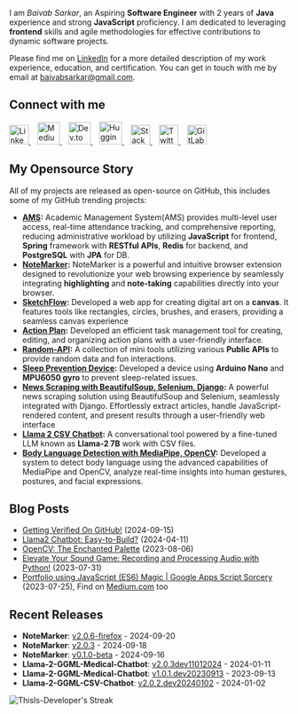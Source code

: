 I am _Baivab Sarkar_, an Aspiring **Software Engineer** with 2 years of **Java** experience and strong **JavaScript** proficiency. I am dedicated to leveraging **frontend** skills and agile methodologies for effective contributions to dynamic software projects.

Please find me on [LinkedIn](https://www.linkedin.com/in/baivabsarkar/) for a more detailed description of my work experience, education, and certification. You can get in touch with me by email at baivabsarkar@gmail.com.

## Connect with me
<a href="https://www.linkedin.com/in/baivabsarkar/">
  <img src="https://github.com/user-attachments/assets/f0b8f37c-b26d-4f99-9546-38e81d3cbb25" alt="LinkedIn" height="35"/>
</a>&nbsp;&nbsp;
<a href="https://medium.com/@baivabsarkar">
  <img src="https://github.com/user-attachments/assets/5604c29f-947a-489c-a2ae-5697404c901a" alt="Medium" height="40"/>
</a>&nbsp;&nbsp;
<a href="https://dev.to/thisisdeveloper">
  <img src="https://github.com/user-attachments/assets/626e3d1a-1695-4436-8de1-31b2484eae21" alt="Dev.to" height="40"/>
</a>&nbsp;&nbsp;
<a href="https://huggingface.co/ThisIs-Developer">
  <img src="https://github.com/user-attachments/assets/6d6d4fb6-ab63-4dd8-8916-81d98265fdfd" alt="Hugging Face" height="41"/>
</a>&nbsp;&nbsp;
<a href="https://stackoverflow.com/users/23369171/thisis-developer">
  <img src="https://github.com/user-attachments/assets/e47aac5f-405c-4514-bbf8-9194b970d0c9" alt="Stack Overflow" height="35"/>
</a>&nbsp;&nbsp;
<a href="https://x.com/thisisdeveloper">
  <img src="https://github.com/user-attachments/assets/71d2959d-3ff9-4eac-ae97-95d8adcd0128" alt="Twitter" height="35"/>
</a>&nbsp;&nbsp;
<a href="https://gitlab.com/ThisIs-Developer">
  <img src="https://github.com/user-attachments/assets/f3f0ee7a-d80d-4508-9692-3ec78f75193e" alt="GitLab" height="35"/>
</a>

## My Opensource Story
All of my projects are released as open-source on GitHub, this includes some of my GitHub trending projects:

- **[AMS](https://github.com/ThisIs-Developer/AMS):** Academic Management System(AMS) provides multi-level user access, real-time attendance tracking, and comprehensive reporting, reducing administrative workload by utilizing **JavaScript** for frontend, **Spring** framework with **RESTful APIs**, **Redis** for backend, and **PostgreSQL** with **JPA** for DB.
- **[NoteMarker](https://github.com/ThisIs-Developer/NoteMarker-Extension):** NoteMarker is a powerful and intuitive browser extension designed to revolutionize your web browsing experience by seamlessly integrating **highlighting** and **note-taking** capabilities directly into your browser.
- **[SketchFlow](https://github.com/ThisIs-Developer/SketchFlow):** Developed a web app for creating digital art on a **canvas**. It features tools like rectangles, circles, brushes, and erasers, providing a seamless canvas experience
- **[Action Plan](https://github.com/ThisIs-Developer/Action-Plan):** Developed an efficient task management tool for creating, editing, and organizing action plans with a user-friendly interface.
- **[Random-API](https://github.com/ThisIs-Developer/Random-API):** A collection of mini tools utilizing various **Public APIs** to provide random data and fun interactions.
- **[Sleep Prevention Device](https://github.com/ThisIs-Developer/Sleep-Prevention-Device):** Developed a device using **Arduino Nano** and **MPU6050 gyro** to prevent sleep-related issues.
- **[News Scraping with BeautifulSoup, Selenium, Django](https://github.com/ThisIs-Developer/News-Scraping-using-BeautyfulSoup-Selenium-with-Django):** A powerful news scraping solution using BeautifulSoup and Selenium, seamlessly integrated with Django. Effortlessly extract articles, handle JavaScript-rendered content, and present results through a user-friendly web interface
- **[Llama 2 CSV Chatbot](https://github.com/ThisIs-Developer/Llama-2-CSV-Chatbot):** A conversational tool powered by a fine-tuned LLM known as **Llama-2 7B** work with CSV files.
- **[Body Language Detection with MediaPipe, OpenCV](https://github.com/ThisIs-Developer/Body-Language-Detection-with-MediaPipe-and-OpenCV):** Developed a system to detect body language using the advanced capabilities of MediaPipe and OpenCV, analyze real-time insights into human gestures, postures, and facial expressions.
 
## Blog Posts
- [Getting Verified On GitHub!](https://dev.to/thisisdeveloper/secure-your-github-commits-with-verification-3hja) (2024-09-15)
- [Llama2 Chatbot: Easy-to-Build?](https://dev.to/thisisdeveloper/llama-2-ggml-medical-chatbot-5043) (2024-04-11)
- [OpenCV: The Enchanted Palette](https://dev.to/thisisdeveloper/opencvthe-enchanted-palette-part-2-424k) (2023-08-06)
- [Elevate Your Sound Game: Recording and Processing Audio with Python!](https://dev.to/thisisdeveloper/record-and-process-audio-with-python-2a3b) (2023-07-31)
- [Portfolio using JavaScript (ES6) Magic | Google Apps Script Sorcery](https://dev.to/thisisdeveloper/portfolio-thisis-developer-56bf) (2023-07-25), Find on [Medium.com](https://medium.com/@baivabsarkar/portfolio-using-javascript-es6-magic-google-apps-script-sorcery-85088b926527) too

## Recent Releases

- **NoteMarker**: [v2.0.6-firefox](https://github.com/ThisIs-Developer/NoteMarker-Extension/releases/tag/v2.0.6-firefox) - 2024-09-20
- **NoteMarker**: [v2.0.3](https://github.com/ThisIs-Developer/NoteMarker-Extension/releases/tag/v2.0.3) - 2024-09-18
- **NoteMarker**: [v0.1.0-beta](https://github.com/ThisIs-Developer/NoteMarker-Extension/releases/tag/v0.1.0-beta) - 2024-09-16
- **Llama-2-GGML-Medical-Chatbot**: [v2.0.3dev11012024](https://github.com/ThisIs-Developer/Llama-2-GGML-CSV-Chatbot/releases/tag/v2.0.2.dev20240102) - 2024-01-11
- **Llama-2-GGML-Medical-Chatbot**: [v1.0.1.dev20230913](https://github.com/ThisIs-Developer/Llama-2-GGML-Medical-Chatbot/releases/tag/v1.0.1.dev20230913) - 2023-09-13
- **Llama-2-GGML-CSV-Chatbot**: [v2.0.2.dev20240102](https://github.com/ThisIs-Developer/Llama-2-GGML-CSV-Chatbot/releases/tag/v2.0.2.dev20240102) - 2024-01-02



![ThisIs-Developer's Streak](https://github-readme-streak-stats.herokuapp.com/?user=ThisIs-Developer&theme=default&hide_border=true)
